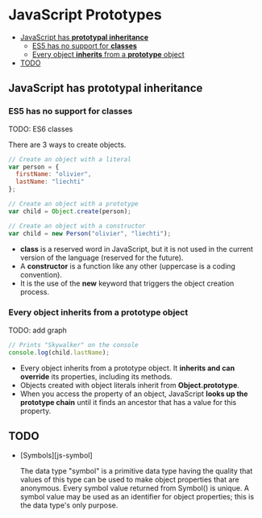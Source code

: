 # JavaScript Prototypes

<!-- START doctoc generated TOC please keep comment here to allow auto update -->
<!-- DON'T EDIT THIS SECTION, INSTEAD RE-RUN doctoc TO UPDATE -->


- [JavaScript has **prototypal inheritance**](#javascript-has-prototypal-inheritance)
  - [ES5 has no support for **classes**](#es5-has-no-support-for-classes)
  - [Every object **inherits** from a **prototype** object](#every-object-inherits-from-a-prototype-object)
- [TODO](#todo)

<!-- END doctoc generated TOC please keep comment here to allow auto update -->



## JavaScript has **prototypal inheritance**

<!-- slide-front-matter class: center, middle -->



### ES5 has no support for **classes**

TODO: ES6 classes

There are 3 ways to create objects.

```js
// Create an object with a literal
var person = {
  firstName: "olivier",
  lastName: "liechti"
};

// Create an object with a prototype
var child = Object.create(person);

// Create an object with a constructor
var child = new Person("olivier", "liechti");
```

* **class** is a reserved word in JavaScript, but it is not used in the current version of the language (reserved for the future).
* A **constructor** is a function like any other (uppercase is a coding convention).
* It is the use of the **new** keyword that triggers the object creation process.



### Every object **inherits** from a **prototype** object

TODO: add graph

```js
// Prints "Skywalker" on the console
console.log(child.lastName);
```

* Every object inherits from a prototype object. It **inherits and can override** its properties, including its methods.
* Objects created with object literals inherit from **Object.prototype**.
* When you access the property of an object, JavaScript **looks up the prototype chain** until it finds an ancestor that has a value for this property.



## TODO

* [Symbols][js-symbol]

  The data type "symbol" is a primitive data type having the quality that values of this type can be used to make object properties that are anonymous.
  Every symbol value returned from Symbol() is unique.  A symbol value may be used as an identifier for object properties; this is the data type's only purpose.
